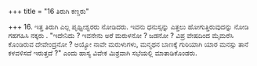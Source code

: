 +++
title = "16 ತಿರುಗಿ ಕಣ್ಡರು"

+++
16. ಇತ್ತ ತಿರುಗಿ ಎಲ್ಲ ಪೃಥ್ವೀಶ್ವರರು ನೋಡಿದರು. ಇವನು ಧನುಸ್ಸನ್ನು ಎತ್ತಲು ಹೋಗುತ್ತಿರುವುದನ್ನು ನೋಡಿ ಗಹಗಹಿಸಿ ನಕ್ಕರು . "ಇದೇನಿದು ? ಇವನೇನು ಅರೆ ಮರುಳನೋ ? ಜಡನೋ ? ವಿಪ್ರ ವೇಷದಿಂದ ಮೈಮರೆಸಿ ಕೊಂಡಿರುವ ದೇವೇಂದ್ರನೋ ? ಅಯ್ಯೋ ನಾವೇ ಮರುಳುಗಳು, ಮನ್ಮಥನ ಬಾಣಕ್ಕೆ ಗುರಿಯಾಗಿ ಯಾರ ಮನಸ್ಸು ತಾನೆ ಕಳವಳಿಸದೆ ಇರುತ್ತದೆ ?" ಎಂದು ಹಾಸ್ಯ ವಿವೇಕ ಮಿಶ್ರವಾಗಿ ಸಭೆಯಲ್ಲಿ ಮಾತಾಡಿಕೊಂಡರು.